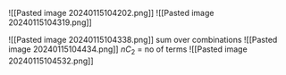 ![[Pasted image 20240115104202.png]]
![[Pasted image 20240115104319.png]]

![[Pasted image 20240115104338.png]]
sum over combinations
![[Pasted image 20240115104434.png]]
$nC_{2}$ = no of terms
![[Pasted image 20240115104532.png]]
